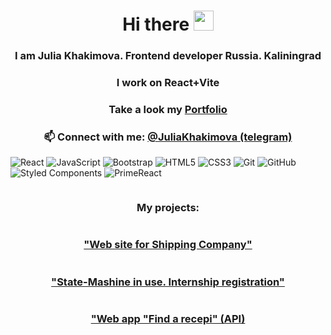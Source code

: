 <h1 align="center">Hi there <img src="https://github.com/blackcater/blackcater/raw/main/images/Hi.gif" height="32"/></h1>
<h3 align="center">I am Julia Khakimova. Frontend developer Russia. Kaliningrad </h3>
<h3 align="center">I work on React+Vite</h3>
<h3 align="center">Take a look my <a href="https://khakimovaportfolio.netlify.app/"target="_blank">Portfolio</a> </h3>

<h3 align="center">📫 Connect with me: <a href="https://t.me/JuliaKhakimova" target="_blank">@JuliaKhakimova (telegram)</a></h3>


![React](https://img.shields.io/badge/react-%2320232a.svg?style=for-the-badge&logo=react&logoColor=%2361DAFB)
![JavaScript](https://img.shields.io/badge/javascript-%23323330.svg?style=for-the-badge&logo=javascript&logoColor=%23F7DF1E)
![Bootstrap](https://img.shields.io/badge/bootstrap-%238511FA.svg?style=for-the-badge&logo=bootstrap&logoColor=white) 
![HTML5](https://img.shields.io/badge/html5-%23E34F26.svg?style=for-the-badge&logo=html5&logoColor=white)
![CSS3](https://img.shields.io/badge/css3-%231572B6.svg?style=for-the-badge&logo=css3&logoColor=white)
![Git](https://img.shields.io/badge/git-%23F05033.svg?style=for-the-badge&logo=git&logoColor=white)
![GitHub](https://img.shields.io/badge/github-%23121011.svg?style=for-the-badge&logo=github&logoColor=white)
![Styled Components](https://img.shields.io/badge/styled--components-%23DB7093.svg?style=for-the-badge&logo=styled-components&logoColor=white)
![PrimeReact](https://img.shields.io/badge/primereact-%23FF2D55.svg?style=for-the-badge&logo=primereact&logoColor=white)



<div style="display: flex; flex-direction: column; align-items: center;">
    <h3>My projects:</h3>
    <h3>
        <a href="https://kdsc.ru/" target="_blank">"Web site for Shipping Company"</a>
    </h3>
    <h3>
        <a href="https://internship-registration.netlify.app/">"State-Mashine in use. Internship registration"</a>
    </h3>
    <h3>
         <a href="https://spiffy-dodol-2bfe05.netlify.app/" target="_blank">"Web app "Find a recepi" (API)</a>
    </h3>
</div>





